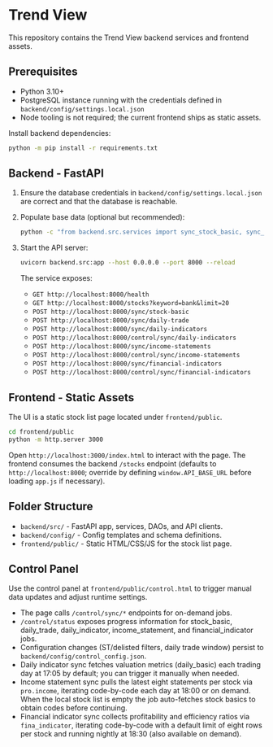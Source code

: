 ﻿# Trend View

This repository contains the Trend View backend services and frontend assets.

## Prerequisites

- Python 3.10+
- PostgreSQL instance running with the credentials defined in `backend/config/settings.local.json`
- Node tooling is not required; the current frontend ships as static assets.

Install backend dependencies:

```sh
python -m pip install -r requirements.txt
```

## Backend - FastAPI

1. Ensure the database credentials in `backend/config/settings.local.json` are correct and that the database is reachable.
2. Populate base data (optional but recommended):

   ```sh
   python -c "from backend.src.services import sync_stock_basic, sync_daily_trade; sync_stock_basic(); sync_daily_trade(batch_size=50, window_days=30)"
   ```

3. Start the API server:

   ```sh
   uvicorn backend.src:app --host 0.0.0.0 --port 8000 --reload
   ```

   The service exposes:
   - `GET http://localhost:8000/health`
   - `GET http://localhost:8000/stocks?keyword=bank&limit=20`
   - `POST http://localhost:8000/sync/stock-basic`
   - `POST http://localhost:8000/sync/daily-trade`
   - `POST http://localhost:8000/sync/daily-indicators`
   - `POST http://localhost:8000/control/sync/daily-indicators`
   - `POST http://localhost:8000/sync/income-statements`
   - `POST http://localhost:8000/control/sync/income-statements`
   - `POST http://localhost:8000/sync/financial-indicators`
   - `POST http://localhost:8000/control/sync/financial-indicators`

## Frontend - Static Assets

The UI is a static stock list page located under `frontend/public`.

```sh
cd frontend/public
python -m http.server 3000
```

Open `http://localhost:3000/index.html` to interact with the page. The frontend consumes the backend `/stocks` endpoint (defaults to `http://localhost:8000`; override by defining `window.API_BASE_URL` before loading `app.js` if necessary).

## Folder Structure

- `backend/src/` - FastAPI app, services, DAOs, and API clients.
- `backend/config/` - Config templates and schema definitions.
- `frontend/public/` - Static HTML/CSS/JS for the stock list page.

## Control Panel

Use the control panel at `frontend/public/control.html` to trigger manual data updates and adjust runtime settings.
- The page calls `/control/sync/*` endpoints for on-demand jobs.
- `/control/status` exposes progress information for stock_basic, daily_trade, daily_indicator, income_statement, and financial_indicator jobs.
- Configuration changes (ST/delisted filters, daily trade window) persist to `backend/config/control_config.json`.
- Daily indicator sync fetches valuation metrics (daily_basic) each trading day at 17:05 by default; you can trigger it manually when needed.
- Income statement sync pulls the latest eight statements per stock via `pro.income`, iterating code-by-code each day at 18:00 or on demand. When the local stock list is empty the job auto-fetches stock basics to obtain codes before continuing.
- Financial indicator sync collects profitability and efficiency ratios via `fina_indicator`, iterating code-by-code with a default limit of eight rows per stock and running nightly at 18:30 (also available on demand).




